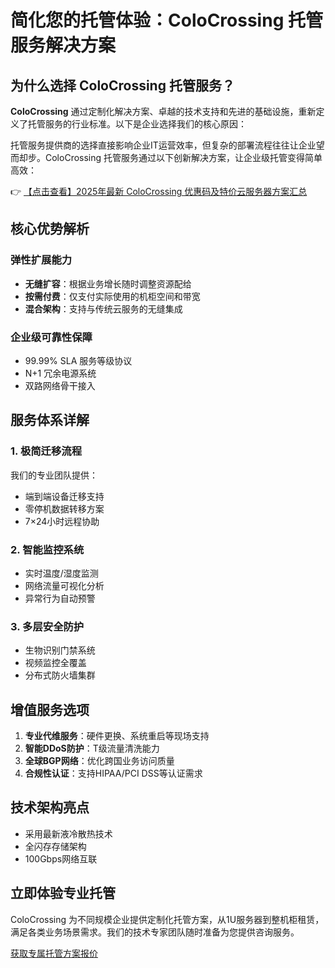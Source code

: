 # 简化您的托管体验：ColoCrossing 托管服务解决方案

## 为什么选择 ColoCrossing 托管服务？

**ColoCrossing** 通过定制化解决方案、卓越的技术支持和先进的基础设施，重新定义了托管服务的行业标准。以下是企业选择我们的核心原因：

托管服务提供商的选择直接影响企业IT运营效率，但复杂的部署流程往往让企业望而却步。ColoCrossing 托管服务通过以下创新解决方案，让企业级托管变得简单高效：

👉 [【点击查看】2025年最新 ColoCrossing 优惠码及特价云服务器方案汇总](https://bit.ly/ColoCrossing)

## 核心优势解析

### 弹性扩展能力
- **无缝扩容**：根据业务增长随时调整资源配给
- **按需付费**：仅支付实际使用的机柜空间和带宽
- **混合架构**：支持与传统云服务的无缝集成

### 企业级可靠性保障
- 99.99% SLA 服务等级协议
- N+1 冗余电源系统
- 双路网络骨干接入

## 服务体系详解

### 1. 极简迁移流程
我们的专业团队提供：
- 端到端设备迁移支持
- 零停机数据转移方案
- 7×24小时远程协助

### 2. 智能监控系统
- 实时温度/湿度监测
- 网络流量可视化分析
- 异常行为自动预警

### 3. 多层安全防护
- 生物识别门禁系统
- 视频监控全覆盖
- 分布式防火墙集群

## 增值服务选项

1. **专业代维服务**：硬件更换、系统重启等现场支持
2. **智能DDoS防护**：T级流量清洗能力
3. **全球BGP网络**：优化跨国业务访问质量
4. **合规性认证**：支持HIPAA/PCI DSS等认证需求

## 技术架构亮点

- 采用最新液冷散热技术
- 全闪存存储架构
- 100Gbps网络互联

## 立即体验专业托管

ColoCrossing 为不同规模企业提供定制化托管方案，从1U服务器到整机柜租赁，满足各类业务场景需求。我们的技术专家团队随时准备为您提供咨询服务。

[获取专属托管方案报价](https://bit.ly/ColoCrossing)
